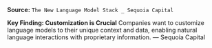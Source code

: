 **Source:** `The New Language Model Stack _ Sequoia Capital`

**Key Finding: Customization is Crucial**
Companies want to customize language models to their unique context and data, enabling natural language interactions with proprietary information. — Sequoia Capital
